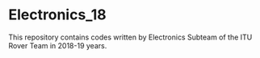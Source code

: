 # Electronics_18
This repository contains codes written by Electronics Subteam of the ITU Rover Team in 2018-19 years.
